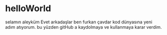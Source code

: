 # helloWorld
selamın aleyküm
Evet arkadaşlar ben furkan çavdar kod dünyasına yeni adım atıyorum.
bu yüzden gitHub a kaydolmaya ve kullanmaya karar verdim.
